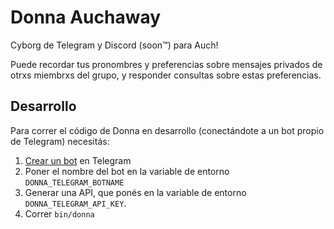 # Donna Auchaway

Cyborg de Telegram y Discord (soon™) para Auch!

Puede recordar tus pronombres y preferencias sobre mensajes privados de otrxs
miembrxs del grupo, y responder consultas sobre estas preferencias.

## Desarrollo

Para correr el código de Donna en desarrollo (conectándote a un bot propio de
Telegram) necesitás:

1.  [Crear un bot](https://core.telegram.org/bots#6-botfather) en Telegram
2.  Poner el nombre del bot en la variable de entorno `DONNA_TELEGRAM_BOTNAME`
3.  Generar una API, que ponés en la variable de entorno `DONNA_TELEGRAM_API_KEY`.
4.  Correr `bin/donna`
